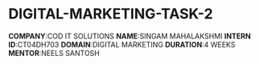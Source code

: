# DIGITAL-MARKETING-TASK-2
**COMPANY**:COD IT SOLUTIONS
**NAME**:SINGAM MAHALAKSHMI
**INTERN ID**:CT04DH703
**DOMAIN**:DIGITAL MARKETING
**DURATION**:4 WEEKS
**MENTOR**:NEELS SANTOSH


































